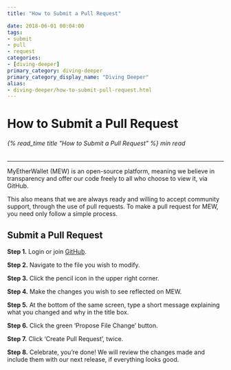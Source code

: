 ```yaml
---
title: "How to Submit a Pull Request"

date: 2018-06-01 00:04:00
tags:
- submit
- pull
- request
categories:
- [diving-deeper]
primary_category: diving-deeper
primary_category_display_name: "Diving Deeper"
alias:
- diving-deeper/how-to-submit-pull-request.html
---
```


# __How to Submit a Pull Request__
###### {% read_time title "How to Submit a Pull Request" %} min read
***

MyEtherWallet (MEW) is an open-source platform, meaning we believe in transparency and offer our code freely to all who choose to view it, via GitHub. 

This also means that we are always ready and willing to accept community support, through the use of pull requests. To make a pull request for MEW, you need only follow a simple process.



## __Submit a Pull Request__

**Step 1.** Login or join [GitHub][gitHub]. 

**Step 2.** Navigate to the file you wish to modify.

**Step 3.** Click the pencil icon in the upper right corner.

**Step 4.** Make the changes you wish to see reflected on MEW.

**Step 5.** At the bottom of the same screen, type a short message explaining what you changed and why in the title box. 

**Step 6.** Click the green ‘Propose File Change’ button.

**Step 7.** Click ‘Create Pull Request’, twice.

**Step 8.** Celebrate, you’re done! We will review the changes made and include them with our next release, if everything looks good.

[gitHub]: https://github.com/MyEtherWallet

